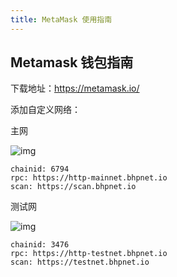 ```yaml
---
title: MetaMask 使用指南
---
```


## Metamask 钱包指南

下载地址：https://metamask.io/

添加自定义网络：

主网

![img](/images/remix-4-2.png)

```shell
chainid: 6794
rpc: https://http-mainnet.bhpnet.io
scan: https://scan.bhpnet.io
```

测试网

![img](/images/remix-5.png)

```shell
chainid: 3476
rpc: https://http-testnet.bhpnet.io
scan: https://testnet.bhpnet.io
```
